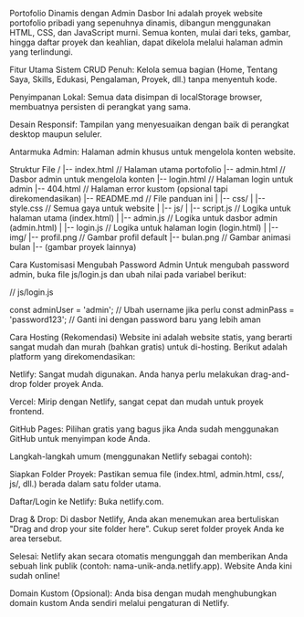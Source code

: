 Portofolio Dinamis dengan Admin Dasbor
Ini adalah proyek website portofolio pribadi yang sepenuhnya dinamis, dibangun menggunakan HTML, CSS, dan JavaScript murni. Semua konten, mulai dari teks, gambar, hingga daftar proyek dan keahlian, dapat dikelola melalui halaman admin yang terlindungi.

Fitur Utama
Sistem CRUD Penuh: Kelola semua bagian (Home, Tentang Saya, Skills, Edukasi, Pengalaman, Proyek, dll.) tanpa menyentuh kode.

Penyimpanan Lokal: Semua data disimpan di localStorage browser, membuatnya persisten di perangkat yang sama.

Desain Responsif: Tampilan yang menyesuaikan dengan baik di perangkat desktop maupun seluler.

Antarmuka Admin: Halaman admin khusus untuk mengelola konten website.

Struktur File
/
|-- index.html              // Halaman utama portofolio
|-- admin.html              // Dasbor admin untuk mengelola konten
|-- login.html              // Halaman login untuk admin
|-- 404.html                // Halaman error kustom (opsional tapi direkomendasikan)
|-- README.md               // File panduan ini
|
|-- css/
|   |-- style.css           // Semua gaya untuk website
|
|-- js/
|   |-- script.js           // Logika untuk halaman utama (index.html)
|   |-- admin.js            // Logika untuk dasbor admin (admin.html)
|   |-- login.js            // Logika untuk halaman login (login.html)
|
|-- img/
    |-- profil.png          // Gambar profil default
    |-- bulan.png           // Gambar animasi bulan
    |-- (gambar proyek lainnya)

Cara Kustomisasi
Mengubah Password Admin
Untuk mengubah password admin, buka file js/login.js dan ubah nilai pada variabel berikut:

// js/login.js

const adminUser = 'admin'; // Ubah username jika perlu
const adminPass = 'password123'; // Ganti ini dengan password baru yang lebih aman

Cara Hosting (Rekomendasi)
Website ini adalah website statis, yang berarti sangat mudah dan murah (bahkan gratis) untuk di-hosting. Berikut adalah platform yang direkomendasikan:

Netlify: Sangat mudah digunakan. Anda hanya perlu melakukan drag-and-drop folder proyek Anda.

Vercel: Mirip dengan Netlify, sangat cepat dan mudah untuk proyek frontend.

GitHub Pages: Pilihan gratis yang bagus jika Anda sudah menggunakan GitHub untuk menyimpan kode Anda.

Langkah-langkah umum (menggunakan Netlify sebagai contoh):

Siapkan Folder Proyek: Pastikan semua file (index.html, admin.html, css/, js/, dll.) berada dalam satu folder utama.

Daftar/Login ke Netlify: Buka netlify.com.

Drag & Drop: Di dasbor Netlify, Anda akan menemukan area bertuliskan "Drag and drop your site folder here". Cukup seret folder proyek Anda ke area tersebut.

Selesai: Netlify akan secara otomatis mengunggah dan memberikan Anda sebuah link publik (contoh: nama-unik-anda.netlify.app). Website Anda kini sudah online!

Domain Kustom (Opsional): Anda bisa dengan mudah menghubungkan domain kustom Anda sendiri melalui pengaturan di Netlify.